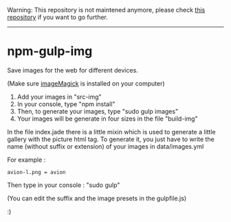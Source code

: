 Warning: This repository is not maintened anymore, please check [this repository](https://github.com/vanderlanth/image-compressor) if you want to go further.

--------------------

# npm-gulp-img
Save images for the web for different devices.

(Make sure [imageMagick](http://www.imagemagick.org/script/binary-releases.php) is installed on your computer)

1. Add your images in "src-img"
2. In your console, type "npm install"
3. Then, to generate your images, type "sudo gulp images"
4. Your images will be generate in four sizes in the file "build-img"

In the file index.jade there is a little mixin which is used to generate a little gallery with the picture html tag.
To generate it, you just have to write the name (without suffix or extension) of your images in data/images.yml

For example :

```
avion-l.png = avion
```

Then type in your console : "sudo gulp"

(You can edit the suffix and the image presets in the gulpfile.js)

:)
